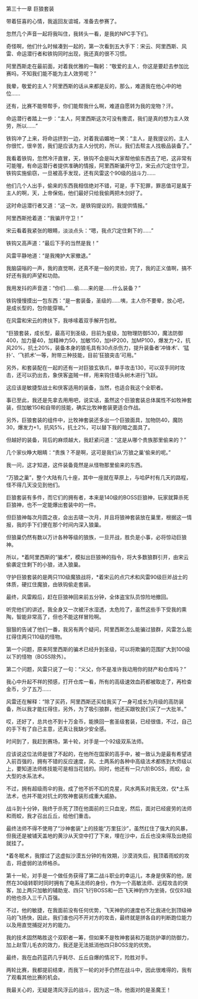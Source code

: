 第三十一章 巨狼套装


带着狂喜的心情，我返回友谊城，准备去参赛了。

忽然几个声音一起将我叫住，我转头一看，是我的NPC手下们。

奇怪啊，他们什么时候凑到一起的，第一次看到五大手下：宋云、阿里西斯、风雷、命运潜行者和铁钩同时出现，我还真的很不习惯。

阿里西斯走在最前面，对着我优雅的一鞠躬：“敬爱的主人，你这是要赶去参加比赛吗，不知我们能不能为主人效劳呢？”

我晕，敬爱的主人？阿里西斯的话从来都是反的，那么，难道我在他心中的地位……

还有，比赛不能带帮手，你们能帮我什么啊，难道自愿转为我的宠物？汗。

命运潜行者踏上一步：“主人，阿里西斯这次可没有撒谎，我们是真的想为主人效劳，所以……”

铁钩冲了上来，将命运挤到一边，对着我谄媚地一笑：“主人，是我提议的，主人你很忙，很辛苦，我们是应该为主人分忧的，所以，我们去帮主人找极品装备了。”

我看着铁钩，忽然冷汗直冒，天，铁钩不会是叫大家帮他偷东西去了吧，这非常有可能喔，有命运潜行者提供准确的情报，阿里西斯骗开守卫，宋云点穴定住守卫，铁钩实施偷窃，一旦被高手发现，还有风雷这个90级的战斗力……

他们几个人出手，偷来的东西我相信绝对不错，可是，手下犯罪，罪恶值可是属于主人的啊，天，上帝保佑，他们最好只给我偷两把木剑好了。

这时命运潜行者又道：“这一次，是铁钩提议的，我提供情报。”

阿里西斯抢着道：“我骗开守卫！”

宋云看着我紧张的眼睛，淡淡点头：“嗯，我点穴定住剩下的……”

铁钩又高声道：“最后下手的当然是我！”

风雷平静地道：“是我掩护大家撤退。”

我脑袋嗡的一声，我的直觉啊，还真不是一般的灵验，完了，我的正义值啊，搞不好还有我的声望和功勋。

我用发抖的声音道：“你们……偷……来的是……什么装备？”

铁钩慢慢摸出一包东西：“是一套装备，圣级的……咦，主人你不要晕，放心吧，是成长型的，包你能穿嘛。”

在风雷和宋云的搀扶下，我哆嗦着双手解开包袱。

“巨狼套装，成长型，最高可到圣级，目前为星级，加物理防御530，魔法防御400，加力量40，加精神力50，加敏150，加HP200，加MP100，爆发力+2，抗风20%，抗土20%，装备本身的狼毛具有30点杀伤力，提升装备者‘冲锋术’、‘猛扑’、‘飞抓术’一等，附带三种技能，目前‘狂狼突击’可用。”

另外，和套装配在一起的还有一对巨狼玄铁爪，单手攻击130，可以双手同时攻击，还可以扔出去，象侠客盗贼一样，用来钩住墙头树木进行飞跃。

这应该是敏捷型战士和侠客适用的装备，当然，也适合我这个全职者。

事已至此，我还是先拿去用用吧，说实话，虽然这个巨狼套装总体属性不如牧神套装，但加敏150和自带的技能，确实比牧神套装更适合作战。

另外，巨狼套装的组件中，比牧神套装还多出一个巨狼面具，加物防40，魔防30，爆发力+1，抗风5%，抗土2%，可以替下我的暗之面具了。

但越好的装备，背后的麻烦越大，我赶紧问道：“这是从哪个贵族那里偷来的？”

几个家伙睁大眼睛：“贵族？不是啊，这可是我们从‘万狼之巢’偷来的呢。”

我一问，这才知道，这件装备竟然是从怪物那里偷来的东西。

“万狼之巢”，整个大陆有几十座，其中一座就在草原上，与哈萨村有几天的路程，怪不得几天没见到他们。

巨狼套装有多件，而它们的拥有者，本来是140级的BOSS巨狼神，玩家就算杀死巨狼神，也不一定能爆出套装中的一件。

但巨狼神每次月圆之夜，会出去啸一次月，并且将狼神套装放在巢里，根据这一情报，我的手下们便在那个时间内深入狼巢。

但狼巢仍然有数以万计各种等级的狼族，一旦开战，胜负是小事，必将惊动巨狼神。

所以，*着阿里西斯的“骗术”，模拟出巨狼神的指令，将大多数狼群引开，由宋云偷袭定住剩下的小狼，进入狼巢。

守护巨狼套装的是两只110级魔狼战将，*着宋云的点穴术和风雷90级巨斧战士的体质，硬扛住魔狼，由铁钩偷走套装。

最终，风雷殿后，赶在巨狼神回来前五分钟，全体盗宝队员惊险地撤回。

听完他们的讲述，我全身又一次被汗水湿透，太危险了，虽然这些手下受我的熏陶，智能非常高了，但也不能这样冒险啊。

狠狠的告诫了他们一番，我另有两个疑问，阿里西斯怎么能骗过狼群，风雷怎么能扛得住两只110级的怪物。

第一个问题，原来阿里西斯的骗术已经升到圣级，可以将欺骗的范围扩大到100级以下的怪物（BOSS除外）。

第二个问题，风雷只说了一句：“义父，你不是准许我动用你的财产和仓库吗？”

我心中升起不祥的预感，打开仓库一看，所有的高级速效血药都被取走了，再检查金币，少了五万……

风雷还在解释：“除了买药，阿里西斯还买给我买了一身可成长为月级的高防装备，所以我才能扛得住，另外，为了吸引狼群，他还买跟牧民们买了一大批羊。”

哎，还好了，总共也不到十万金币，能换回一套圣级套装，已经很值，不过，自己的手下有了自己主意，还真让我缺少安全感。

时间到了，我赶到赛场，第十轮，对手是一个92级双系法师。

应该说这位法师是很了不起的，在他所在国家的高手中，被一致认为是最有希望进入前百强的，拥有不错的反应速度，风、土两系的各种中高级法术都练到大师级以上，要知道法师练技能可是相当花钱的。同时，他还有一只六阶BOSS，雨蛟，会大型的水系法术。

不过，拥有超级雨伞的我，成了他不折不扣的克星，风水两系对我无效，仅*土系法术，也并不能对抗土的牧神套装形成重大威胁。

战斗到十分钟，我终于杀死了顶在他面前的三只血宠，然后，面对已经疲劳的法师和雨蛟，我才召出丘丘，给他们重击。

最终法师不得不使用了“沙神套装”上的技能“万里狂沙”，虽然扛住了强大的风暴，但我还是被铺天盖地的黄沙从天空中打了下来，埋在沙中，丘丘也没来得及出绝招就挂了。

*着冬眠术，我撑过了这虚拟沙漠五分钟的有效期，沙漠消失后，我顶着雨蛟的攻击，将虚弱的法师格杀。

第十一轮，对手是一个做任务获得了第二战斗职业的幸运儿，本身是侠客的他，居然在30级转职时同时拥有了电系法师的身份，作为一个高敏法师、远程攻击的侠客，加上两只加敏的辅助宠、四只飞行BOSS和一匹飞天神豹作为坐骑，仅仅83级的他也杀入三千八百强。

不过，他的敏捷，在我面前没有任何优势，飞天神豹的速度也不比我进化到顶级神马的飞扬快，因此，我们谁也闪不开对方的攻击，最终就是拼各自的判断跑位能力以及用直觉捕捉对方的能力。

我的技术固然略胜这个双职者一筹，但如果不是牧神套装和万能防护罩的防御力，加上赵雪儿毛衣的效力，我还是无法抵消他四只BOSS宠的优势。

最终，我在血药蓝药几乎耗尽、丘丘自爆的情况下，险胜对手。

两轮比赛，我都提前结束，而我下一轮的对手仍然在战斗中，因此很难得的，我有了观看其他比赛的机会。

我最关心的，无疑是清风浮云的战斗，因为这一场，他面对的是圣魔王！





